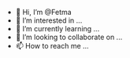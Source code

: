- 👋 Hi, I’m @Fetma
- 👀 I’m interested in ...
- 🌱 I’m currently learning ...
- 💞️ I’m looking to collaborate on ...
- 📫 How to reach me ...

<!---
Fetma/Fetma is a ✨ special ✨ repository because its `README.md` (this file) appears on your GitHub profile.
You can click the Preview link to take a look at your changes.
--->
